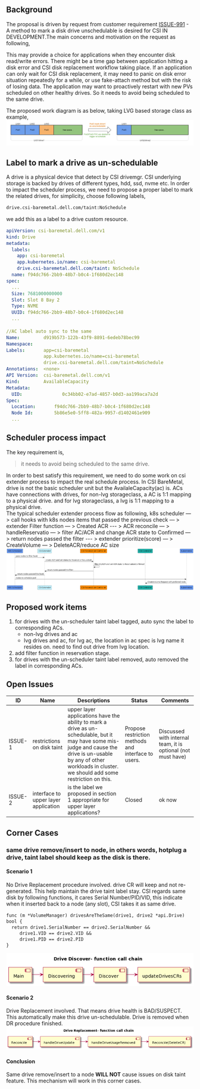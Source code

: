 ## Background

The proposal is driven by request from customer requirement [ISSUE-991](https://github.com/dell/csi-baremetal/issues/991) - A method to mark a disk drive unschedulable is desired for CSI IN DEVELOPMENT.The main concerns and motivation on the request as following,

This may provide a choice for applications when they encounter disk read/write errors. There might be a time gap between application hitting a disk error and CSI disk replacement workflow taking place. If an application can only wait for CSI disk replacement, it may need to panic on disk error situation repeatedly for a while, or use fake-attach method but with the risk of losing data. The application may want to proactively restart with new PVs scheduled on other healthy drives. So it needs to avoid being scheduled to the same drive.

The proposed work diagram is as below, taking LVG based storage class as example,
![usecase](images/disk_taint_user_case.png)

## Label to mark a drive as un-schedulable

A drive is a physical device that detect by CSI  drivemgr.  CSI underlying storage is backed by drives of different types,  hdd, ssd, nvme etc. 
In order to impact the scheduler process, we need to propose a proper label to mark the related drives, for simplicity, choose following labels,
```bash
drive.csi-baremetal.dell.com/taint:NoSchedule
```

we add this as a label to a drive custom resource.

```yaml
apiVersion: csi-baremetal.dell.com/v1
kind: Drive
metadata:
  labels:
    app: csi-baremetal
    app.kubernetes.io/name: csi-baremetal
    drive.csi-baremetal.dell.com/taint: NoSchedule
  name: f94dc766-2bb9-48b7-b0c4-1f680d2ec148
spec:
  ...
  Size: 7681000000000
  Slot: Slot 8 Bay 2
  Type: NVME
  UUID: f94dc766-2bb9-48b7-b0c4-1f680d2ec148
  ...
 
//AC label auto sync to the same
Name:         d919b573-122b-43f9-8891-6edeb78bec99
Namespace:
Labels:       app=csi-baremetal
              app.kubernetes.io/name=csi-baremetal
              drive.csi-baremetal.dell.com/taint=NoSchedule
Annotations:  <none>
API Version:  csi-baremetal.dell.com/v1
Kind:         AvailableCapacity
Metadata:
  UID:               0c34bb02-e7ad-4857-b0d3-aa199aca7a2d
Spec:
  Location:       f94dc766-2bb9-48b7-b0c4-1f680d2ec148
  Node Id:        5b86e5e0-5ff8-482a-9957-d1402461e909
  ...
```

## Scheduler process impact 

The key requirement is, 

> it needs to avoid being scheduled to the same drive.

In order to best satisfy this requirement, we need to do some work on csi extender process to impact the real schedule process. 
In CSI BareMetal, drive is not the basic scheduler unit but the AvailaleCapacity(ac) is.  ACs have connections with drives,  for non-lvg
storageclass,  a AC is 1:1 mapping to a physical drive.  and for lvg storageclass,  a lvg is 1:1 mapping to a physical drive.  
The typical scheduler extender process flow as following, 
k8s scheduler — > call hooks with k8s nodes items that passed the previous check — > extender  Filter function — > Created ACR 
--- > ACR reconcile — > handleReservatio — > filter AC/ACR and change ACR state to Confirmed — > return nodes passed the filter
--- > extender prioritize(score) — > CreateVolume — > DeleteACR/reduce AC size
![schedulerprocess](images/disk_taint_scheduler_process.png)

## Proposed work items
1. for drives with the un-scheduler taint label tagged, auto sync the label to corresponding ACs.  
   - non-lvg drives and ac
   - lvg drives and ac,  for lvg ac,  the location in ac spec is lvg name it resides on. need to find out drive from lvg location.
2. add filter function in reservation stage. 
3. for drives with the un-scheduler taint label removed, auto removed the label in corresponding ACs.

## Open Issues
ID | Name | Descriptions | Status | Comments
---| -----| -------------| ------ | --------
ISSUE-1 | restrictions on disk taint | upper layer applications have the ability to mark a drive as un-schedulable, but it may have some mis-judge and cause the drive is un-usable by any of other workloads in cluster.  we should add some restriction on this. | Propose restriction methods and interface to users.  | Discussed with internal team, it is optional (not must have)
ISSUE-2 | interface to upper layer application |  is the label we proposed in section 1 appropriate for upper layer applications? |  Closed | ok now

## Corner Cases
### same drive remove/insert to node,  in others words,  hotplug a drive,  taint label should keep as the disk is there. 
#### Scenario 1
No Drive Replacement procedure involved.  drive CR will keep and not re-generated. This help maintain the drive taint label stay. 
CSI regards same disk by following functions, it cares Serial Number/PID/VID,  this indicate when it inserted back to a node (any slot), CSI takes it as same drive.

```golang
func (m *VolumeManager) drivesAreTheSame(drive1, drive2 *api.Drive) bool {
  return drive1.SerialNumber == drive2.SerialNumber &&
     drive1.VID == drive2.VID &&
     drive1.PID == drive2.PID
}
```
![scenario1](images/disk_taint_scenario_1_callchain.png)

#### Scenario 2
Drive Replacement involved. That means drive health is BAD/SUSPECT. This automatically make this drive un-schedulable.
Drive is removed when DR procedure finished.
![scenario2](images/disk_taint_scenario_2_callchain.png)

#### Conclusion
Same drive remove/insert to a node **WILL NOT** cause issues on disk taint feature.  This mechanism will work in this corner cases.
